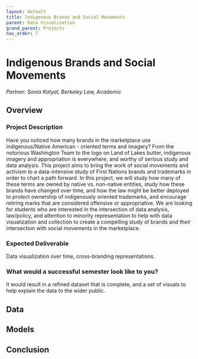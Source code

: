 ```yaml
---
layout: default
title: Indigenous Brands and Social Movements
parent: Data Visualization
grand_parent: Projects
nav_order: 7
---
```



# Indigenous Brands and Social Movements
*Partner: Sonia	Katyal, Berkeley Law, Academic*

## Overview
### Project Description
Have you noticed how many brands in the marketplace use indigenous/Native American - oriented terms and imagery?  From the notorious Washington Team to the logo on Land of Lakes butter, indigenous imagery and appropriation is everywhere, and worthy of serious study and data analysis. This project aims to bring the work of social movements and activism to a data-intensive study of First Nations brands and trademarks in order to chart a path forward.  In this project, we will study how many of these terms are owned by native vs. non-native entities, study how these brands have changed over time, and how the law might be better deployed to protect ownership of indigenously oriented trademarks, and encourage retiring marks that are considered offensive or appropriative.  We are looking for students who are interested in the intersection of data analysis, law/policy, and attention to minority representation to help with data visualization and collection to create a compelling study of brands and their intersection with social movements in the marketplace.  

### Expected Deliverable
Data visualization over time, cross-branding representations.

### What would a successful semester look like to you?
It would result in a refined dataset that is complete, and a set of visuals to help explain the data to the wider public.

## Data

## Models

## Conclusion


```python

```
